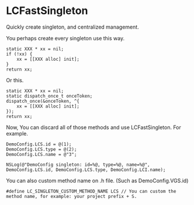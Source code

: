# LCFastSingleton
Quickly create singleton, and centralized management.

You perhaps create every singleton use this way.

    static XXX * xx = nil;
    if (!xx) {
        xx = [[XXX alloc] init];
    }
    return xx;
    
Or this.

    static XXX * xx = nil;
    static dispatch_once_t onceToken;
    dispatch_once(&onceToken, ^{
        xx = [[XXX alloc] init];
    });
    return xx;
    
Now, You can discard all of those methods and use LCFastSingleton.
For example.
    
    DemoConfig.LCS.id = @(1);
    DemoConfig.LCS.type = @(2);
    DemoConfig.LCS.name = @"3";
    
    NSLog(@"DemoConfig singleton: id=%@, type=%@, name=%@", DemoConfig.LCS.id, DemoConfig.LCS.type, DemoConfig.LCI.name);
    
You can also custom method name on .h file. (Such as DemoConfig.VGS.id)
    
    #define LC_SINGLETON_CUSTOM_METHOD_NAME LCS // You can custom the method name, for example: your project prefix + S.

    
